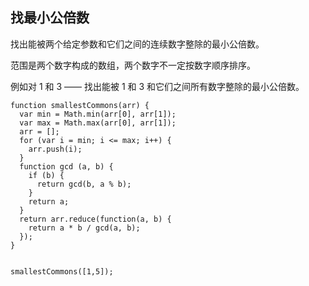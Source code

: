 ## 找最小公倍数
找出能被两个给定参数和它们之间的连续数字整除的最小公倍数。

范围是两个数字构成的数组，两个数字不一定按数字顺序排序。

例如对 1 和 3 —— 找出能被 1 和 3 和它们之间所有数字整除的最小公倍数。
```
function smallestCommons(arr) {
  var min = Math.min(arr[0], arr[1]);
  var max = Math.max(arr[0], arr[1]);
  arr = [];
  for (var i = min; i <= max; i++) {
    arr.push(i);
  }
  function gcd (a, b) {
    if (b) {
      return gcd(b, a % b);
    }
    return a;
  }
  return arr.reduce(function(a, b) {
    return a * b / gcd(a, b);
  });
}


smallestCommons([1,5]);

```